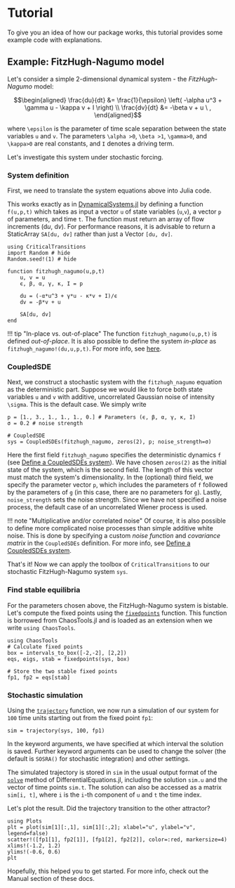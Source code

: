 # Tutorial

To give you an idea of how our package works, this tutorial provides some example code with explanations.

## Example: FitzHugh-Nagumo model
Let's consider a simple 2-dimensional dynamical system - the *FitzHugh-Nagumo* model:

```math
\begin{aligned}
\frac{du}{dt} &= \frac{1}{\epsilon} \left( -\alpha u^3 + \gamma u - \kappa v + I \right) \\
\frac{dv}{dt} &= -\beta v + u \ ,
\end{aligned}
```

where ``\epsilon`` is the parameter of time scale separation between the state variables ``u`` and ``v``. The parameters ``\alpha >0``, ``\beta >1``, ``\gamma>0``, and ``\kappa>0`` are real constants, and ``I`` denotes a driving term.

Let's investigate this system under stochastic forcing.

### System definition
First, we need to translate the system equations above into Julia code.

This works exactly as in [DynamicalSystems.jl](https://juliadynamics.github.io/DynamicalSystemsBase.jl/dev/) by defining a function `f(u,p,t)` which takes as input a vector `u` of state variables (``u``,``v``), a vector `p` of parameters, and time `t`. The function must return an array of flow increments ($\text{d}u$, $\text{d}v$). For performance reasons, it is advisable to return a StaticArray `SA[du, dv]` rather than just a Vector `[du, dv]`.

```@example MAIN
using CriticalTransitions
import Random # hide
Random.seed!(1) # hide

function fitzhugh_nagumo(u,p,t)
    u, v = u
    ϵ, β, α, γ, κ, I = p

    du = (-α*u^3 + γ*u - κ*v + I)/ϵ
    dv = -β*v + u

    SA[du, dv]
end
```

!!! tip "In-place vs. out-of-place"
    The function `fitzhugh_nagumo(u,p,t)` is defined *out-of-place*. It is also possible to define the system *in-place* as `fitzhugh_nagumo!(du,u,p,t)`. For more info, see [here](https://diffeq.sciml.ai/stable/types/ode_types/).

### CoupledSDE

Next, we construct a stochastic system with the `fitzhugh_nagumo` equation as the deterministic part. Suppose we would like to force both state variables ``u`` and ``v`` with additive, uncorrelated Gaussian noise of intensity ``\sigma``. This is the default case. We simply write

```@example MAIN
p = [1., 3., 1., 1., 1., 0.] # Parameters (ϵ, β, α, γ, κ, I)
σ = 0.2 # noise strength

# CoupledSDE
sys = CoupledSDEs(fitzhugh_nagumo, zeros(2), p; noise_strength=σ)
```
Here the first field `fitzhugh_nagumo` specifies the deterministic dynamics `f` (see [Define a CoupledSDEs system](@ref)). We have chosen `zeros(2)` as the initial state of the system, which is the second field. The length of this vector must match the system's dimensionality. In the (optional) third field, we specify the parameter vector `p`, which includes the parameters of `f` followed by the parameters of `g` (in this case, there are no parameters for `g`). Lastly, `noise_strength` sets the noise strength. Since we have not specified a noise process, the default case of an uncorrelated Wiener process is used.

!!! note "Multiplicative and/or correlated noise"
    Of course, it is also possible to define more complicated noise processes than simple additive white noise. This is done by specifying a custom *noise function* and *covariance matrix* in the `CoupledSDEs` definition. For more info, see [Define a CoupledSDEs system](@ref).

That's it! Now we can apply the toolbox of `CriticalTransitions` to our stochastic FitzHugh-Nagumo system `sys`.

### Find stable equilibria
For the parameters chosen above, the FitzHugh-Nagumo system is bistable. Let's compute the fixed points using the [`fixedpoints`](https://juliadynamics.github.io/CriticalTransitions.jl/dev/man/systemanalysis/#ChaosTools.fixedpoints) function. This function is borrowed from ChaosTools.jl and is loaded as an extension when we write `using ChaosTools`.

```@example MAIN
using ChaosTools
# Calculate fixed points
box = intervals_to_box([-2,-2], [2,2])
eqs, eigs, stab = fixedpoints(sys, box)

# Store the two stable fixed points
fp1, fp2 = eqs[stab]
```

### Stochastic simulation
Using the [`trajectory`](@ref) function, we now run a simulation of our system for `100` time units starting out from the fixed point `fp1`:

```@example MAIN
sim = trajectory(sys, 100, fp1)
```

In the keyword arguments, we have specified at which interval the solution is saved. Further keyword arguments can be used to change the solver (the default is `SOSRA()` for stochastic integration) and other settings.

The simulated trajectory is stored in `sim` in the usual output format of the [`solve`](https://docs.sciml.ai/DiffEqDocs/stable/basics/common_solver_opts/#CommonSolve.solve-Tuple%7BSciMLBase.AbstractDEProblem,%20Vararg%7BAny%7D%7D) method of DifferentialEquations.jl, including the solution `sim.u` and the vector of time points `sim.t`. The solution can also be accessed as a matrix `sim[i, t]`, where `i` is the `i`-th component of `u` and `t` the time index.

Let's plot the result. Did the trajectory transition to the other attractor?

```@example MAIN
using Plots
plt = plot(sim[1][:,1], sim[1][:,2]; xlabel="u", ylabel="v", legend=false)
scatter!([fp1[1], fp2[1]], [fp1[2], fp2[2]], color=:red, markersize=4)
xlims!(-1.2, 1.2)
ylims!(-0.6, 0.6)
plt
```

Hopefully, this helped you to get started. For more info, check out the Manual section of these docs.